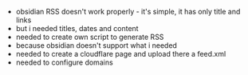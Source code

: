 - obsidian RSS doesn't work properly - it's simple, it has only title and links
- but i needed titles, dates and content
- needed to create own script to generate RSS
- because obsidian doesn't support what i needed
- needed to create a cloudflare page and upload there a feed.xml
- needed to configure domains
